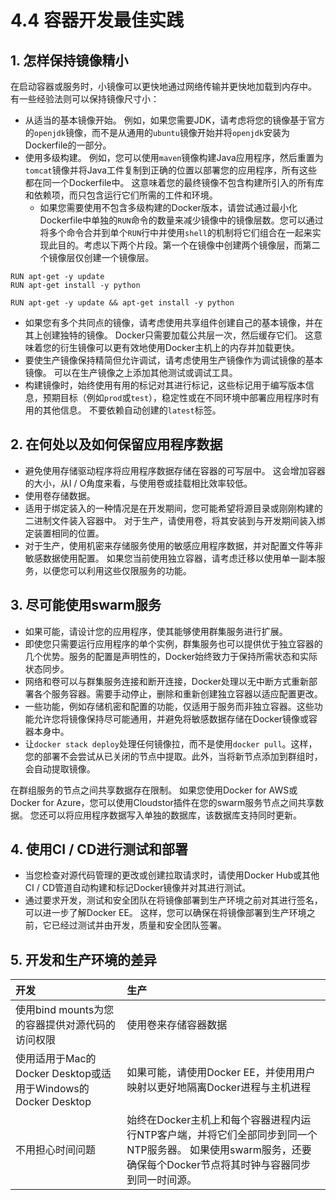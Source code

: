 # 4.4 容器开发最佳实践

## 1. 怎样保持镜像精小

在启动容器或服务时，小镜像可以更快地通过网络传输并更快地加载到内存中。 有一些经验法则可以保持镜像尺寸小：

- 从适当的基本镜像开始。 例如，如果您需要JDK，请考虑将您的镜像基于官方的`openjdk`镜像，而不是从通用的`ubuntu`镜像开始并将`openjdk`安装为Dockerfile的一部分。
- 使用多级构建。 例如，您可以使用`maven`镜像构建Java应用程序，然后重置为`tomcat`镜像并将Java工件复制到正确的位置以部署您的应用程序，所有这些都在同一个Dockerfile中。 这意味着您的最终镜像不包含构建所引入的所有库和依赖项，而只包含运行它们所需的工件和环境。
  - 如果您需要使用不包含多级构建的Docker版本，请尝试通过最小化Dockerfile中单独的`RUN`命令的数量来减少镜像中的镜像层数。您可以通过将多个命令合并到单个`RUN`行中并使用`shell`的机制将它们组合在一起来实现此目的。考虑以下两个片段。第一个在镜像中创建两个镜像层，而第二个镜像层仅创建一个镜像层。

```shell
RUN apt-get -y update
RUN apt-get install -y python

```

```shell
RUN apt-get -y update && apt-get install -y python

```

- 如果您有多个共同点的镜像，请考虑使用共享组件创建自己的基本镜像，并在其上创建独特的镜像。 Docker只需要加载公共层一次，然后缓存它们。 这意味着您的衍生镜像可以更有效地使用Docker主机上的内存并加载更快。
- 要使生产镜像保持精简但允许调试，请考虑使用生产镜像作为调试镜像的基本镜像。 可以在生产镜像之上添加其他测试或调试工具。
- 构建镜像时，始终使用有用的标记对其进行标记，这些标记用于编写版本信息，预期目标（例如`prod`或`test`），稳定性或在不同环境中部署应用程序时有用的其他信息。 不要依赖自动创建的`latest`标签。

## 2. 在何处以及如何保留应用程序数据

- 避免使用存储驱动程序将应用程序数据存储在容器的可写层中。 这会增加容器的大小，从I / O角度来看，与使用卷或挂载相比效率较低。
- 使用卷存储数据。
- 适用于绑定装入的一种情况是在开发期间，您可能希望将源目录或刚刚构建的二进制文件装入容器中。 对于生产，请使用卷，将其安装到与开发期间装入绑定装置相同的位置。
- 对于生产，使用机密来存储服务使用的敏感应用程序数据，并对配置文件等非敏感数据使用配置。 如果您当前使用独立容器，请考虑迁移以使用单一副本服务，以便您可以利用这些仅限服务的功能。

## 3. 尽可能使用swarm服务

- 如果可能，请设计您的应用程序，使其能够使用群集服务进行扩展。
- 即使您只需要运行应用程序的单个实例，群集服务也可以提供优于独立容器的几个优势。服务的配置是声明性的，Docker始终致力于保持所需状态和实际状态同步。
- 网络和卷可以与群集服务连接和断开连接，Docker处理以无中断方式重新部署各个服务容器。需要手动停止，删除和重新创建独立容器以适应配置更改。
- 一些功能，例如存储机密和配置的功能，仅适用于服务而非独立容器。这些功能允许您将镜像保持尽可能通用，并避免将敏感数据存储在Docker镜像或容器本身中。
- 让`docker stack deploy`处理任何镜像拉，而不是使用`docker pull`。这样，您的部署不会尝试从已关闭的节点中提取。此外，当将新节点添加到群组时，会自动提取镜像。

在群组服务的节点之间共享数据存在限制。 如果您使用Docker for AWS或Docker for Azure，您可以使用Cloudstor插件在您的swarm服务节点之间共享数据。 您还可以将应用程序数据写入单独的数据库，该数据库支持同时更新。

## 4. 使用CI / CD进行测试和部署

- 当您检查对源代码管理的更改或创建拉取请求时，请使用Docker Hub或其他CI / CD管道自动构建和标记Docker镜像并对其进行测试。
- 通过要求开发，测试和安全团队在将镜像部署到生产环境之前对其进行签名，可以进一步了解Docker EE。 这样，您可以确保在将镜像部署到生产环境之前，它已经过测试并由开发，质量和安全团队签署。

## 5. 开发和生产环境的差异

| **开发**                                                     | **生产**                                                     |
| :----------------------------------------------------------- | :----------------------------------------------------------- |
| 使用bind mounts为您的容器提供对源代码的访问权限              | 使用卷来存储容器数据                                         |
| 使用适用于Mac的Docker Desktop或适用于Windows的Docker Desktop | 如果可能，请使用Docker EE，并使用用户映射以更好地隔离Docker进程与主机进程 |
| 不用担心时间问题                                             | 始终在Docker主机上和每个容器进程内运行NTP客户端，并将它们全部同步到同一个NTP服务器。 如果使用swarm服务，还要确保每个Docker节点将其时钟与容器同步到同一时间源。 |
